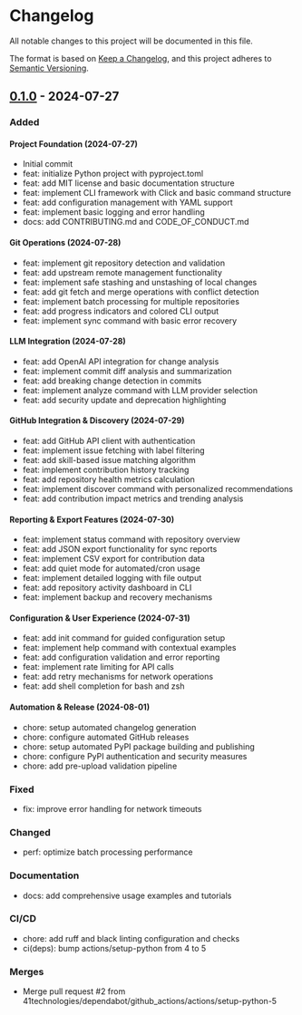 # Changelog

All notable changes to this project will be documented in this file.

The format is based on [Keep a Changelog](https://keepachangelog.com/en/1.0.0/),
and this project adheres to [Semantic Versioning](https://semver.org/spec/v2.0.0.html).

## [0.1.0] - 2024-07-27

### Added

#### Project Foundation (2024-07-27)
- Initial commit
- feat: initialize Python project with pyproject.toml
- feat: add MIT license and basic documentation structure
- feat: implement CLI framework with Click and basic command structure
- feat: add configuration management with YAML support
- feat: implement basic logging and error handling
- docs: add CONTRIBUTING.md and CODE_OF_CONDUCT.md

#### Git Operations (2024-07-28)
- feat: implement git repository detection and validation
- feat: add upstream remote management functionality
- feat: implement safe stashing and unstashing of local changes
- feat: add git fetch and merge operations with conflict detection
- feat: implement batch processing for multiple repositories
- feat: add progress indicators and colored CLI output
- feat: implement sync command with basic error recovery

#### LLM Integration (2024-07-28)
- feat: add OpenAI API integration for change analysis
- feat: implement commit diff analysis and summarization
- feat: add breaking change detection in commits
- feat: implement analyze command with LLM provider selection
- feat: add security update and deprecation highlighting

#### GitHub Integration & Discovery (2024-07-29)
- feat: add GitHub API client with authentication
- feat: implement issue fetching with label filtering
- feat: add skill-based issue matching algorithm
- feat: implement contribution history tracking
- feat: add repository health metrics calculation
- feat: implement discover command with personalized recommendations
- feat: add contribution impact metrics and trending analysis

#### Reporting & Export Features (2024-07-30)
- feat: implement status command with repository overview
- feat: add JSON export functionality for sync reports
- feat: implement CSV export for contribution data
- feat: add quiet mode for automated/cron usage
- feat: implement detailed logging with file output
- feat: add repository activity dashboard in CLI
- feat: implement backup and recovery mechanisms

#### Configuration & User Experience (2024-07-31)
- feat: add init command for guided configuration setup
- feat: implement help command with contextual examples
- feat: add configuration validation and error reporting
- feat: implement rate limiting for API calls
- feat: add retry mechanisms for network operations
- feat: add shell completion for bash and zsh

#### Automation & Release (2024-08-01)
- chore: setup automated changelog generation
- chore: configure automated GitHub releases
- chore: setup automated PyPI package building and publishing
- chore: configure PyPI authentication and security measures
- chore: add pre-upload validation pipeline

### Fixed
- fix: improve error handling for network timeouts

### Changed
- perf: optimize batch processing performance

### Documentation
- docs: add comprehensive usage examples and tutorials

### CI/CD
- chore: add ruff and black linting configuration and checks
- ci(deps): bump actions/setup-python from 4 to 5

### Merges
- Merge pull request #2 from 41technologies/dependabot/github_actions/actions/setup-python-5

[0.1.0]: https://github.com/41technologies/gitco/releases/tag/v0.1.0
